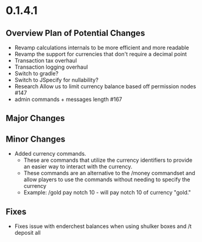# 0.1.4.1

## Overview Plan of Potential Changes
- Revamp calculations internals to be more efficient and more readable
- Revamp the support for currencies that don't require a decimal point
- Transaction tax overhaul
- Transaction logging overhaul
- Switch to gradle?
- Switch to JSpecify for nullability?
- Research Allow us to limit currency balance based off permission nodes #147
- admin commands + messages length #167

## Major Changes

## Minor Changes
- Added currency commands.
  - These are commands that utilize the currency identifiers to provide an easier way to interact with the currency.
  - These commands are an alternative to the /money commandset and allow players to use the commands without needing to specify the currency
  - Example: /gold pay notch 10 - will pay notch 10 of currency "gold."

## Fixes
- Fixes issue with enderchest balances when using shulker boxes and /t deposit all